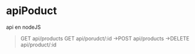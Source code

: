 # apiPoduct
api en nodeJS

> GET api/products
> GET api/porudct/:id
->POST api/products
->DELETE api/product/:id
